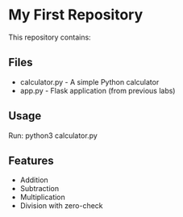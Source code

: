 # My First Repository

This repository contains:

## Files
- calculator.py - A simple Python calculator
- app.py - Flask application (from previous labs)

## Usage
Run: python3 calculator.py

## Features
- Addition
- Subtraction
- Multiplication
- Division with zero-check
